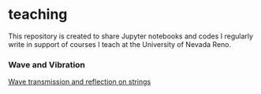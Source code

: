 # teaching

This repository is created to share Jupyter notebooks and codes I regularly write in support of courses I teach at the University of Nevada Reno.

### Wave and Vibration

[Wave transmission and reflection on strings](https://nbviewer.jupyter.org/github/elnaz-esmaeilzadeh/teaching/blob/master/wave-animation/Transmission_Reflcetion_String.ipynb)
